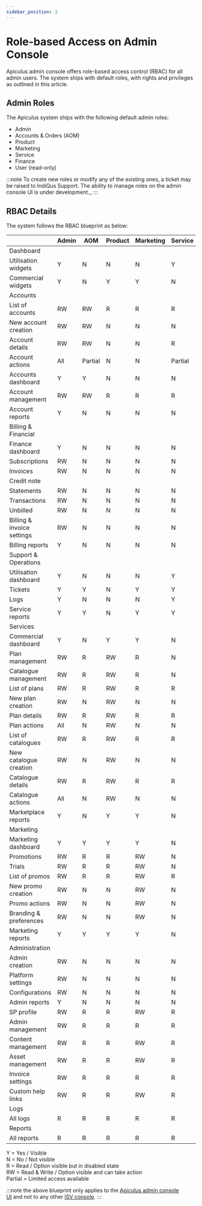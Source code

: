 ```yaml
---
sidebar_position: 3
---
```

# Role-based Access on Admin Console

Apiculus admin console offers role-based access control (RBAC) for all admin users. The system ships with default roles, with rights and privileges as outlined in this article.

## Admin Roles

The Apiculus system ships with the following default admin roles:

- Admin
- Accounts & Orders (AOM)
- Product
- Marketing
- Service
- Finance
- User (read-only)

:::note
To create new roles or modify any of the existing ones, a ticket may be raised to IndiQus Support. The ability to manage roles on the admin console UI is under development._
:::

## RBAC Details

The system follows the RBAC blueprint as below:

||Admin|AOM|Product|Marketing|Service|Finance|User|
|---|---|---|---|---|---|---|---|
|Dashboard|   |   |   |   |   |   |   |
|Utilisation widgets|Y|N|N|N|Y|N|Y|
|Commercial widgets|Y|N|Y|Y|N|Y|Y|
|Accounts|   |   |   |   |   |   |   |
|List of accounts|RW|RW|R|R|R|R|R|
|New account creation|RW|RW|N|N|N|N|N|
|Account details|RW|RW|N|N|R|R|R|
|Account actions|All|Partial|N|N|Partial|Partial|N|
|Accounts dashboard|Y|Y|N|N|N|N|Y|
|Account management|RW|RW|R|R|R|R|R|
|Account reports|Y|N|N|N|N|Y|Y|
|Billing & Financial|   |   |   |   |   |   |   |
|Finance dashboard|Y|N|N|N|N|Y|Y|
|Subscriptions|RW|N|N|N|N|RW|R|
|Invoices|RW|N|N|N|N|RW|R|
|Credit note||||||||
|Statements|RW|N|N|N|N|RW|R|
|Transactions|RW|N|N|N|N|RW|R|
|Unbilled|RW|N|N|N|N|RW|R|
|Billing & invoice settings|RW|N|N|N|N|RW|N|
|Billing reports|Y|N|N|N|N|Y|Y|
|Support & Operations|   |   |   |   |   |   |   |
|Utilisation dashboard|Y|N|N|N|Y|N|Y|
|Tickets|Y|Y|N|Y|Y|N|Y|
|Logs|Y|N|N|N|Y|N|Y|
|Service reports|Y|Y|N|Y|Y|N|Y|
|Services|   |   |   |   |   |   |   |
|Commercial dashboard|Y|N|Y|Y|N|N|Y|
|Plan management|RW|R|RW|R|N|N|R|
|Catalogue management|RW|R|RW|R|N|N|R|
|List of plans|RW|R|RW|R|R|R|R|
|New plan creation|RW|N|RW|N|N|N|N|
|Plan details|RW|R|RW|R|R|R|R|
|Plan actions|All|N|RW|N|N|N|N|
|List of catalogues|RW|R|RW|R|R|R|R|
|New catalogue creation|RW|N|RW|N|N|N|N|
|Catalogue details|RW|R|RW|R|R|R|R|
|Catalogue actions|All|N|RW|N|N|N|N|
|Marketplace reports|Y|N|Y|Y|N|N|Y|
|Marketing|   |   |   |   |   |   |   |
|Marketing dashboard|Y|Y|Y|Y|N|N|Y|
|Promotions|RW|R|R|RW|N|N|R|
|Trials|RW|R|R|RW|N|N|R|
|List of promos|RW|R|R|RW|R|R|R|
|New promo creation|RW|N|N|RW|N|N|N|
|Promo actions|RW|N|N|RW|N|N|N|
|Branding & preferences|RW|N|N|RW|N|N|N|
|Marketing reports|Y|Y|Y|Y|N|N|R|
|Administration|   |   |   |   |   |   |   |
|Admin creation|RW|N|N|N|N|N|N|
|Platform settings|RW|N|N|N|N|N|N|
|Configurations|RW|N|N|N|N|N|N|
|Admin reports|Y|N|N|N|N|N|N|
|SP profile|RW|R|R|RW|R|R|R|
|Admin management|RW|R|R|R|R|R|R|
|Content management|RW|R|R|RW|R|R|R|
|Asset management|RW|R|R|RW|R|R|R|
|Invoice settings|RW|R|R|R|R|RW|R|
|Custom help links|RW|R|R|RW|R|R|R|
|Logs|   |   |   |   |   |   |   |
|All logs|R|R|R|R|R|R|R|
|Reports|   |   |   |   |   |   |   |
|All reports|R|R|R|R|R|R|R|

Y = Yes / Visible  
N = No / Not visible  
R = Read / Option visible but in disabled state  
RW = Read & Write / Option visible and can take action  
Partial = Limited access available  

:::note
the above blueprint only applies to the [Apiculus admin console UI](\docs\OvervieAdminConsole) and not to any other [ISV console](\docs\Overview\ISVConsoles).
:::